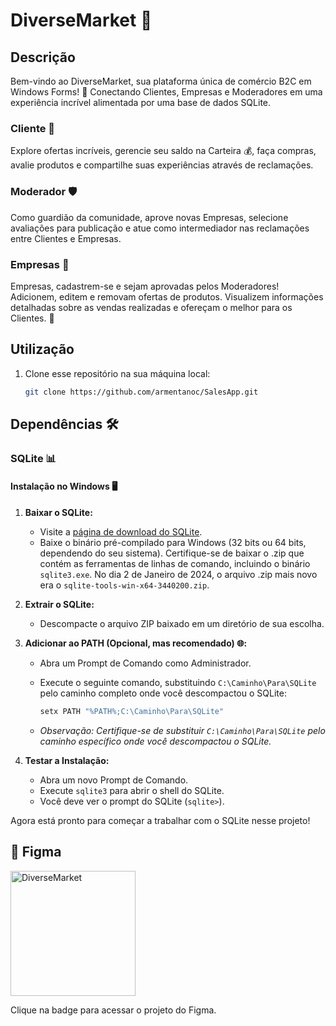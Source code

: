 # DiverseMarket 🛒

## Descrição 
Bem-vindo ao DiverseMarket, sua plataforma única de comércio B2C em Windows Forms! 🚀 Conectando Clientes, Empresas e Moderadores em uma experiência incrível alimentada por uma base de dados SQLite.

### Cliente 👤
Explore ofertas incríveis, gerencie seu saldo na Carteira 💰, faça compras, avalie produtos e compartilhe suas experiências através de reclamações.

### Moderador 🛡️
Como guardião da comunidade, aprove novas Empresas, selecione avaliações para publicação e atue como intermediador nas reclamações entre Clientes e Empresas.

### Empresas 🏢
Empresas, cadastrem-se e sejam aprovadas pelos Moderadores! Adicionem, editem e removam ofertas de produtos. Visualizem informações detalhadas sobre as vendas realizadas e ofereçam o melhor para os Clientes. 🌟

## Utilização 
1. Clone esse repositório na sua máquina local:

   ```bash
   git clone https://github.com/armentanoc/SalesApp.git
   
## Dependências 🛠️

### SQLite 📊

#### Instalação no Windows 🖥️

1. **Baixar o SQLite:**
   - Visite a [página de download do SQLite](https://www.sqlite.org/download.html).
   - Baixe o binário pré-compilado para Windows (32 bits ou 64 bits, dependendo do seu sistema). Certifique-se de baixar o .zip que contém as ferramentas de linhas de comando, incluindo o binário `sqlite3.exe`. No dia 2 de Janeiro de 2024, o arquivo .zip mais novo era o `sqlite-tools-win-x64-3440200.zip`.

2. **Extrair o SQLite:**
   - Descompacte o arquivo ZIP baixado em um diretório de sua escolha.

3. **Adicionar ao PATH (Opcional, mas recomendado) 🌐:**
   - Abra um Prompt de Comando como Administrador.
   - Execute o seguinte comando, substituindo `C:\Caminho\Para\SQLite` pelo caminho completo onde você descompactou o SQLite:

     ```bash
     setx PATH "%PATH%;C:\Caminho\Para\SQLite"
     ```

   - *Observação: Certifique-se de substituir `C:\Caminho\Para\SQLite` pelo caminho específico onde você descompactou o SQLite.*

4. **Testar a Instalação:**
   - Abra um novo Prompt de Comando.
   - Execute `sqlite3` para abrir o shell do SQLite.
   - Você deve ver o prompt do SQLite (`sqlite>`).

Agora está pronto para começar a trabalhar com o SQLite nesse projeto!

## 🎨 Figma
<a href="https://www.figma.com/file/GgynaA4Ea1Lbbf0CItpRx6/PLAN?type=design&node-id=0-1&mode=design&t=LsNKdmuf3Qd0tijM-0">
  <img src="https://github.com/armentanoc/SalesApp/assets/88147887/f98575a0-d2d6-4a6b-8868-6a9bab78ea62" alt="DiverseMarket" width="200">
</a>

Clique na badge para acessar o projeto do Figma.
